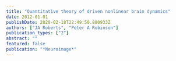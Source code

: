 ```yaml
---
title: "Quantitative theory of driven nonlinear brain dynamics"
date: 2012-01-01
publishDate: 2020-02-18T22:49:50.880933Z
authors: ["JA Roberts", "Peter A Robinson"]
publication_types: ["2"]
abstract: ""
featured: false
publication: "*Neuroimage*"
---
```


